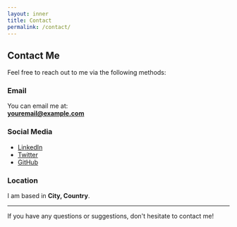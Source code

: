 ```yaml
---
layout: inner
title: Contact
permalink: /contact/
---
```



## Contact Me

Feel free to reach out to me via the following methods:

### Email
You can email me at:  
**[youremail@example.com](mailto:youremail@example.com)**

### Social Media
- [LinkedIn](https://www.linkedin.com/in/your-profile)  
- [Twitter](https://twitter.com/your-profile)  
- [GitHub](https://github.com/your-username)

### Location
I am based in **City, Country**.

---

If you have any questions or suggestions, don't hesitate to contact me!

